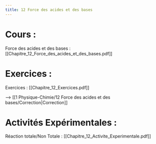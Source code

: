 ```yaml
---
title: 12 Force des acides et des bases
---
```

# Cours :
Force des acides et des bases : [[Chapitre_12_Force_des_acides_et_des_bases.pdf]]

# Exercices :
Exercices : [[Chapitre_12_Exercices.pdf]]

--> [[1 Physique-Chimie/12 Force des acides et des bases/Correction|Correction]]
# Activités Expérimentales :
Réaction totale/Non Totale : [[Chapitre_12_Activite_Experimentale.pdf]]
